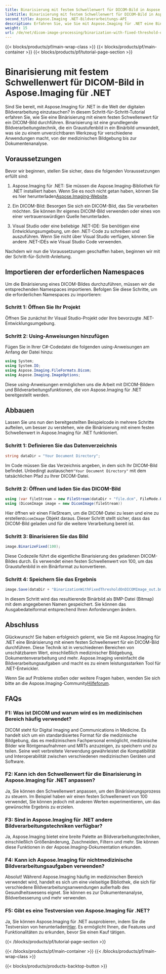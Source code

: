 ```yaml
---
title: Binarisierung mit festem Schwellenwert für DICOM-Bild in Aspose.Imaging für .NET
linktitle: Binarisierung mit festem Schwellenwert für DICOM-Bild in Aspose.Imaging für .NET
second_title: Aspose.Imaging .NET-Bildverarbeitungs-API
description: Erfahren Sie, wie Sie mit Aspose.Imaging für .NET eine Binarisierung für ein DICOM-Bild durchführen. Schritt-für-Schritt-Anleitung mit Codebeispielen.
weight: 15
url: /de/net/dicom-image-processing/binarization-with-fixed-threshold-on-dicom-image/
---
```


{{< blocks/products/pf/main-wrap-class >}}
{{< blocks/products/pf/main-container >}}
{{< blocks/products/pf/tutorial-page-section >}}

# Binarisierung mit festem Schwellenwert für DICOM-Bild in Aspose.Imaging für .NET

Sind Sie bereit, mit Aspose.Imaging für .NET in die Welt der digitalen Bildverarbeitung einzutauchen? In diesem Schritt-für-Schritt-Tutorial erfahren Sie, wie Sie eine Binärisierung mit einem festen Schwellenwert für ein DICOM-Bild durchführen. Binarisierung ist eine grundlegende Bildverarbeitungstechnik, die ein Graustufenbild in ein Binärbild umwandelt, was sie zu einem unverzichtbaren Werkzeug für verschiedene Anwendungen macht, von der medizinischen Bildgebung bis zur Dokumentenanalyse.

## Voraussetzungen

Bevor wir beginnen, stellen Sie sicher, dass die folgenden Voraussetzungen erfüllt sind:

1.  Aspose.Imaging für .NET: Sie müssen die Aspose.Imaging-Bibliothek für .NET installiert haben. Wenn Sie es noch nicht getan haben, können Sie es hier herunterladen[Aspose.Imaging-Website](https://releases.aspose.com/imaging/net/).

2. Ein DICOM-Bild: Besorgen Sie sich ein DICOM-Bild, das Sie verarbeiten möchten. Sie können Ihr eigenes DICOM-Bild verwenden oder eines von einer vertrauenswürdigen Quelle herunterladen.

3. Visual Studio oder eine beliebige .NET-IDE: Sie benötigen eine Entwicklungsumgebung, um den .NET-Code zu schreiben und auszuführen. Wenn Sie nicht über Visual Studio verfügen, können Sie andere .NET-IDEs wie Visual Studio Code verwenden.

Nachdem wir nun die Voraussetzungen geschaffen haben, beginnen wir mit der Schritt-für-Schritt-Anleitung.

## Importieren der erforderlichen Namespaces

Um die Binärisierung eines DICOM-Bildes durchzuführen, müssen wir die entsprechenden Namespaces importieren. Befolgen Sie diese Schritte, um die erforderlichen Namespaces zu importieren:

### Schritt 1: Öffnen Sie Ihr Projekt

Öffnen Sie zunächst Ihr Visual Studio-Projekt oder Ihre bevorzugte .NET-Entwicklungsumgebung.

### Schritt 2: Using-Anweisungen hinzufügen

Fügen Sie in Ihrer C#-Codedatei die folgenden using-Anweisungen am Anfang der Datei hinzu:

```csharp
using System;
using System.IO;
using Aspose.Imaging.FileFormats.Dicom;
using Aspose.Imaging.ImageOptions;
```

Diese using-Anweisungen ermöglichen uns die Arbeit mit DICOM-Bildern und Bildverarbeitungsfunktionen, die von Aspose.Imaging für .NET bereitgestellt werden.

## Abbauen

Lassen Sie uns nun den bereitgestellten Beispielcode in mehrere Schritte aufteilen, um besser zu verstehen, wie die Binärisierung mit einem festen Schwellenwert in Aspose.Imaging für .NET funktioniert.

### Schritt 1: Definieren Sie das Datenverzeichnis

```csharp
string dataDir = "Your Document Directory";
```

 Im Code müssen Sie das Verzeichnis angeben, in dem sich Ihr DICOM-Bild befindet. Unbedingt austauschen`"Your Document Directory"` mit dem tatsächlichen Pfad zu Ihrer DICOM-Datei.

### Schritt 2: Öffnen und laden Sie das DICOM-Bild

```csharp
using (var fileStream = new FileStream(dataDir + "file.dcm", FileMode.Open, FileAccess.Read))
using (DicomImage image = new DicomImage(fileStream))
```

 Hier öffnen wir einen FileStream, um die DICOM-Datei zu lesen und eine zu erstellen`DicomImage` Objekt daraus. Dieser Schritt stellt sicher, dass das DICOM-Bild geladen und für die weitere Verarbeitung bereit ist.

### Schritt 3: Binarisieren Sie das Bild

```csharp
image.BinarizeFixed(100);
```

Diese Codezeile führt die eigentliche Binarisierung des geladenen DICOM-Bildes durch. Es verwendet einen festen Schwellenwert von 100, um das Graustufenbild in ein Binärformat zu konvertieren.

### Schritt 4: Speichern Sie das Ergebnis

```csharp
image.Save(dataDir + "BinarizationWithFixedThresholdOnDICOMImage_out.bmp", new BmpOptions());
```

In diesem Schritt wird das resultierende Binärbild als BMP-Datei (Bitmap) mit dem angegebenen Namen gespeichert. Sie können das Ausgabedateiformat entsprechend Ihren Anforderungen ändern.

## Abschluss

Glückwunsch! Sie haben erfolgreich gelernt, wie Sie mit Aspose.Imaging für .NET eine Binärisierung mit einem festen Schwellenwert für ein DICOM-Bild durchführen. Diese Technik ist in verschiedenen Bereichen von unschätzbarem Wert, einschließlich medizinischer Bildgebung, Dokumentenverarbeitung und mehr. Aspose.Imaging vereinfacht die Bildverarbeitungsaufgaben und macht es zu einem leistungsstarken Tool für .NET-Entwickler.

Wenn Sie auf Probleme stoßen oder weitere Fragen haben, wenden Sie sich bitte an die Aspose.Imaging-Community[Hilfeforum](https://forum.aspose.com/).

## FAQs

### F1: Was ist DICOM und warum wird es im medizinischen Bereich häufig verwendet?

DICOM steht für Digital Imaging and Communications in Medicine. Es handelt sich um ein standardisiertes Format für die medizinische Bildgebung, das es medizinischem Fachpersonal ermöglicht, medizinische Bilder wie Röntgenaufnahmen und MRTs anzuzeigen, zu speichern und zu teilen. Seine weit verbreitete Verwendung gewährleistet die Kompatibilität und Interoperabilität zwischen verschiedenen medizinischen Geräten und Software.

### F2: Kann ich den Schwellenwert für die Binarisierung in Aspose.Imaging für .NET anpassen?

Ja, Sie können den Schwellenwert anpassen, um den Binärisierungsprozess zu steuern. Im Beispiel haben wir einen festen Schwellenwert von 100 verwendet, Sie können jedoch mit anderen Werten experimentieren, um das gewünschte Ergebnis zu erzielen.

### F3: Sind in Aspose.Imaging für .NET andere Bildverarbeitungstechniken verfügbar?

Ja, Aspose.Imaging bietet eine breite Palette an Bildverarbeitungstechniken, einschließlich Größenänderung, Zuschneiden, Filtern und mehr. Sie können diese Funktionen in der Aspose.Imaging-Dokumentation erkunden.

### F4: Kann ich Aspose.Imaging für nichtmedizinische Bildverarbeitungsaufgaben verwenden?

Absolut! Während Aspose.Imaging häufig im medizinischen Bereich verwendet wird, handelt es sich um eine vielseitige Bibliothek, die sich für verschiedene Bildverarbeitungsanwendungen außerhalb des Gesundheitswesens eignet. Sie können es zur Dokumentenanalyse, Bildverbesserung und mehr verwenden.

### F5: Gibt es eine Testversion von Aspose.Imaging für .NET?

 Ja, Sie können Aspose.Imaging für .NET ausprobieren, indem Sie die Testversion von herunterladen[Hier](https://releases.aspose.com/). Es ermöglicht Ihnen, die Features und Funktionalitäten zu erkunden, bevor Sie einen Kauf tätigen.

{{< /blocks/products/pf/tutorial-page-section >}}

{{< /blocks/products/pf/main-container >}}
{{< /blocks/products/pf/main-wrap-class >}}

{{< blocks/products/products-backtop-button >}}
